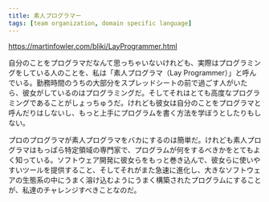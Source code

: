 ```yaml
---
title: 素人プログラマー
tags: [team organization, domain specific language]
---
```


https://martinfowler.com/bliki/LayProgrammer.html

自分のことをプログラマだなんて思っちゃいないけれども、実際はプログラミングをしている人のことを、私は「素人プログラマ（Lay Programmer）」と呼んでいる。勤務時間のうちの大部分をスプレッドシートの前で過ごす人がいたら、彼女がしているのはプログラミングだ。そしてそれはとても高度なプログラミングであることがしょっちゅうだ。けれども彼女は自分のことをプログラマと呼んだりはしないし、もっと上手にプログラムを書く方法を学ぼうとしたりもしない。


プロのプログラマが素人プログラマをバカにするのは簡単だ。けれども素人プログラマはもっぱら特定領域の専門家で、プログラムが何をするべきかをとてもよく知っている。ソフトウェア開発に彼女らをもっと巻き込んで、彼女らに使いやすいツールを提供すること、そしてそれがまた急速に進化し、大きなソフトウェアの生態系の中にうまく溶け込むようにうまく構築されたプログラムにすることが、私達のチャレンジすべきことなのだ。
